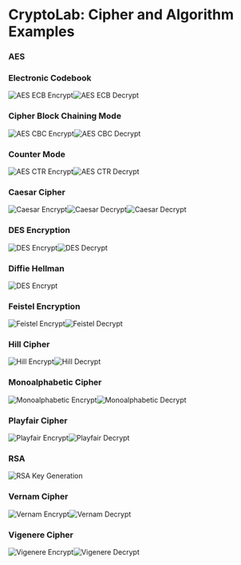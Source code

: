 # CryptoLab: Cipher and Algorithm Examples #

### AES ###
### Electronic Codebook ###
![AES ECB Encrypt](screenshots/AES_ECB_Encrypt.png)![AES ECB Decrypt](screenshots/AES_ECB_Decrypt.png)
### Cipher Block Chaining Mode ### 

![AES CBC Encrypt](screenshots/AES_CBC_Encrypt.png)![AES CBC Decrypt](screenshots/AES_CBC_Decrypt.png)
### Counter Mode ###

![AES CTR Encrypt](screenshots/AES_CTR_Encrypt.png)![AES CTR Decrypt](screenshots/AES_CTR_Decrypt.png)

### Caesar Cipher ###

![Caesar Encrypt](screenshots/Caesar_Encrypt.png)![Caesar Decrypt](screenshots/Caesar_Decrypt.png)![Caesar Decrypt](screenshots/Caesar_BF.png)

### DES Encryption ###

![DES Encrypt](screenshots/DES_Encryption.png)![DES Decrypt](screenshots/DES_Decryption.png)
### Diffie Hellman ###

![DES Encrypt](screenshots/DHKE.png)


### Feistel Encryption ###

![Feistel Encrypt](screenshots/Feistel_Encrypt.png)![Feistel Decrypt](screenshots/Feistel_Decrypt.png)


### Hill Cipher ### 

![Hill Encrypt](screenshots/Hill_Encrypt.png)![Hill Decrypt](screenshots/Hill_Decrypt.png)


### Monoalphabetic Cipher ###

![Monoalphabetic Encrypt](screenshots/Mono_Encrypt.png)![Monoalphabetic Decrypt](screenshots/Mono_Decrypt.png)


### Playfair Cipher ### 

![Playfair Encrypt](screenshots/Playfair_Encrypt.png)![Playfair Decrypt](screenshots/Playfair_Decrypt.png)


### RSA ###

![RSA Key Generation](screenshots/RSAKG.png)


### Vernam Cipher ###

![Vernam Encrypt](screenshots/Vernam_Encrypt.png)![Vernam Decrypt](screenshots/Vernam_Decrypt.png)


### Vigenere Cipher ###

![Vigenere Encrypt](screenshots/Vigenere_Encrypt.png)![Vigenere Decrypt](screenshots/Vigenere_Decrypt.png)
